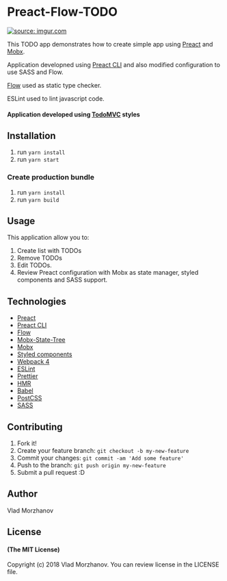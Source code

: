 # Preact-Flow-TODO

<a href="https://imgur.com/jUDmUDL"><img src="https://i.imgur.com/jUDmUDL.png" title="source: imgur.com" /></a>

<p>This TODO app demonstrates how to create simple app using <a href="https://github.com/developit/preact">Preact</a> and <a href="https://github.com/mobxjs/mobx">Mobx</a>.
<p>Application developned using <a href="https://github.com/developit/preact-cli">Preact CLI</a> and also modified configuration to use SASS and Flow.
<p><a href="https://flow.org/">Flow</a> used as static type checker.
<p>ESLint used to lint javascript code.

#### Application developed using <a href="http://todomvc.com/">TodoMVC</a> styles

## Installation

1. run `yarn install`
2. run `yarn start`

### Create production bundle

1. run `yarn install`
2. run `yarn build`

## Usage

This application allow you to:
1. Create list with TODOs
2. Remove TODOs
3. Edit TODOs.
4. Review Preact configuration with Mobx as state manager, styled components and SASS support.

## Technologies

- <a href="https://preactjs.com/">Preact</a>
- <a href="https://github.com/developit/preact-cli">Preact CLI</a>
- <a href="https://flow.org/">Flow</a>
- <a href="https://github.com/mobxjs/mobx-state-tree">Mobx-State-Tree</a>
- <a href="https://github.com/mobxjs/mobx">Mobx</a>
- <a href="https://www.styled-components.com/">Styled components</a>
- <a href="https://webpack.js.org/">Webpack 4</a>
- <a href="https://eslint.org/">ESLint</a>
- <a href="https://github.com/prettier/prettier">Prettier</a>
- <a href="https://webpack.js.org/concepts/hot-module-replacement/">HMR</a>
- <a href="https://babeljs.io/">Babel</a>
- <a href="https://postcss.org/">PostCSS</a>
- <a href="https://sass-lang.com/">SASS</a>

## Contributing

1. Fork it!
2. Create your feature branch: `git checkout -b my-new-feature`
3. Commit your changes: `git commit -am 'Add some feature'`
4. Push to the branch: `git push origin my-new-feature`
5. Submit a pull request :D

## Author

Vlad Morzhanov

## License

#### (The MIT License)

Copyright (c) 2018 Vlad Morzhanov.
You can review license in the LICENSE file.
